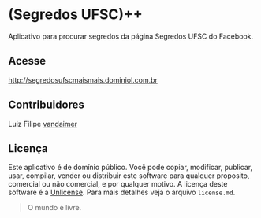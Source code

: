 (Segredos UFSC)++
============
Aplicativo para procurar segredos da página Segredos UFSC do Facebook.

## Acesse

http://segredosufscmaismais.dominiol.com.br

## Contribuidores

Luiz Filipe [vandaimer](https://github.com/vandaimer)

## Licença
Este aplicativo é de domínio público. Você pode copiar, modificar, publicar, usar, compilar, vender ou distribuir este software para qualquer proposito, comercial ou não comercial, e por qualquer motivo. A licença deste software é a [Unlicense](http://unlicense.org/). Para mais detalhes veja o arquivo `license.md`.
> O mundo é livre.
